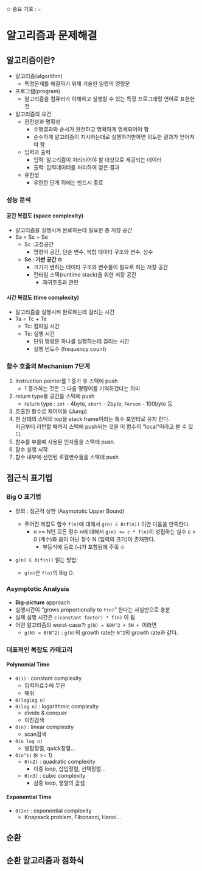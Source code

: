 ✩
중요 기호 : `✩`

# 알고리즘과 문제해결

## 알고리즘이란?

- 알고리즘(algorithm)
  - 특정문제를 해결하기 위해 기술한 일련의 명령문
- 프로그램(program)
  - 알고리즘을 컴퓨터가 이해하고 실행할 수 있는 특정 프로그래밍 언어로 표현한 것
- 알고리즘의 요건
  - 완전성과 명확성
    - 수행결과와 순서가 완전하고 명확하게 명세되어야 함
    - 순수하게 알고리즘이 지시하는대로 실행하기만하면 의도한 결과가 얻어져야 함
  - 입력과 출력
    - 입력: 알고리즘이 처리되어야 할 대상으로 제공되는 데이터
    - 출력: 입력데이터를 처리하여 얻은 결과
  - 유한성
    - 유한한 단계 뒤에는 반드시 종료

### 성능 분석

#### 공간 복잡도 (space complexity)

- 알고리즘을 실행시켜 완료하는데 필요한 총 저장 공간
- Sa = Sc + Se
  - Sc :고정공간
    - 명령어 공간, 단순 변수, 복합 데이타 구조와 변수, 상수
  - **Se : 가변 공간 ✩**
    - 크기가 변하는 데이타 구조와 변수들이 필요로 하는 저장 공간
    - 런타임 스택(runtime stack)을 위한 저장 공간
      - 재귀호출과 관련

#### 시간 복잡도 (time complexity)

- 알고리즘을 실행시켜 완료하는데 걸리는 시간
- Ta = Tc + Te
  - Tc: 컴파일 시간
  - Te: 실행 시간
    - 단위 명령문 하나를 실행하는데 걸리는 시간
    - 실행 빈도수 (frequency count)

### 함수 호출의 Mechanism 7단계

1. Instruction pointer를 1 증가 후 스택에 push
   - 1 증가하는 것은 그 다음 명령어를 기억하겠다는 의미
2. return type용 공간을 스택에 push
   - return type : `int` - 4byte, `short` - 2byte, `Person` - 100byte 등
3. 호출된 함수로 제어이동 (Jump)
4. 현 상태의 스택의 top을 stack frame이라는 특수 포인터로 유지 한다. <br>지금부터 리턴할 때까지 스택에 push되는 것을 이 함수의 “local”이라고 볼 수 있다.
5. 함수를 부를때 사용된 인자들을 스택에 push.
6. 함수 실행 시작
7. 함수 내부에 선언된 로컬변수들을 스택에 push

## 점근식 표기법

### Big O 표기법

- 정의 : 점근적 상한 (Asymptotic Upper Bound)

  - 주어진 복잡도 함수 `f(n)`에 대해서 `g(n) ∈ Θ(f(n))` 이면 다음을 만족한다.
    - n >= N인 모든 정수 n에 대해서 `g(n) <= c * f(n)`이 성립하는 실수 c > 0 (계수)와 음이 아닌 정수 N (입력의 크기)이 존재한다.
      - 부등식에 등호 (`=`)가 포함됨에 주목 ✩

- `g(n) ∈ Θ(f(n))` 읽는 방법:
  - `g(n)`은 `f(n)`의 Big O.

### Asymptotic Analysis

- **Big-picture** approach
- 실행시간이 “grows proportionally to `f(n)`” 한다는 사실만으로 충분
- 실제 실행 시간은 `c(constant factor) * f(n)` 이 됨
- 어떤 알고리즘의 worst-case가 `g(N) = 60N^2 + 5N + `이라면
  - `g(N) = Θ(N^2)` : `g(N)`의 growth rate는 `N^2`의 growth rate과 같다.

### 대표적인 복잡도 카테고리

#### Polynomial Time

- `Θ(1)` : constant complexity
  - 입력자료수에 무관
  - 해쉬
- `Θ(loglog n)`
- `Θ(log n)` : logarithmic complexity
  - divide & conquer
  - 이진검색
- `Θ(n)` : linear complexity
  - scan검색
- `Θ(n log n)`
  - 병합정렬, quick정렬...
- `Θ(n^k)` (k >= 1)
  - `Θ(n2)` : quadratic complexity
    - 이중 loop, 삽입정렬, 선택정렬...
  - `Θ(n3)` : cubic complexity
    - 삼중 loop, 행렬의 곱셈

#### Exponential Time

- `Θ(2n)` : exponential complexity
  - Knapsack problem, Fibonacci, Hanoi...

## 순환

## 순환 알고리즘과 점화식
